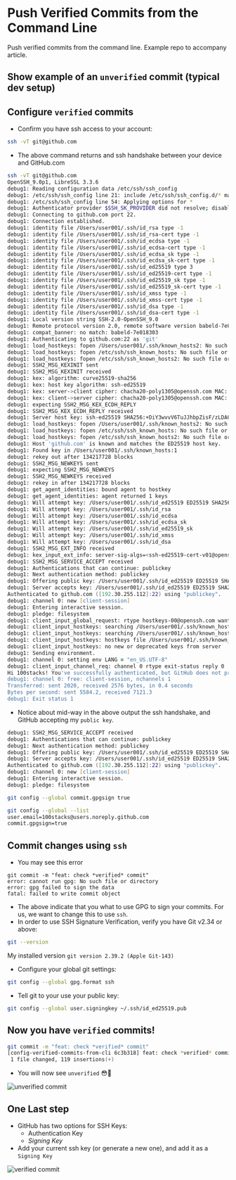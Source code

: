 # Push Verified Commits from the Command Line

Push verified commits from the command line.  Example repo to accompany article.

## Show example of an `unverified` commit (typical dev setup)


## Configure `verified` commits

- Confirm you have ssh access to your account:

```zsh
ssh -vT git@github.com
```

- The above command returns and ssh handshake between your device and GitHub.com

```zsh
ssh -vT git@github.com
OpenSSH_9.0p1, LibreSSL 3.3.6
debug1: Reading configuration data /etc/ssh/ssh_config
debug1: /etc/ssh/ssh_config line 21: include /etc/ssh/ssh_config.d/* matched no files
debug1: /etc/ssh/ssh_config line 54: Applying options for *
debug1: Authenticator provider $SSH_SK_PROVIDER did not resolve; disabling
debug1: Connecting to github.com port 22.
debug1: Connection established.
debug1: identity file /Users/user001/.ssh/id_rsa type -1
debug1: identity file /Users/user001/.ssh/id_rsa-cert type -1
debug1: identity file /Users/user001/.ssh/id_ecdsa type -1
debug1: identity file /Users/user001/.ssh/id_ecdsa-cert type -1
debug1: identity file /Users/user001/.ssh/id_ecdsa_sk type -1
debug1: identity file /Users/user001/.ssh/id_ecdsa_sk-cert type -1
debug1: identity file /Users/user001/.ssh/id_ed25519 type 3
debug1: identity file /Users/user001/.ssh/id_ed25519-cert type -1
debug1: identity file /Users/user001/.ssh/id_ed25519_sk type -1
debug1: identity file /Users/user001/.ssh/id_ed25519_sk-cert type -1
debug1: identity file /Users/user001/.ssh/id_xmss type -1
debug1: identity file /Users/user001/.ssh/id_xmss-cert type -1
debug1: identity file /Users/user001/.ssh/id_dsa type -1
debug1: identity file /Users/user001/.ssh/id_dsa-cert type -1
debug1: Local version string SSH-2.0-OpenSSH_9.0
debug1: Remote protocol version 2.0, remote software version babeld-7e018303
debug1: compat_banner: no match: babeld-7e018303
debug1: Authenticating to github.com:22 as 'git'
debug1: load_hostkeys: fopen /Users/user001/.ssh/known_hosts2: No such file or directory
debug1: load_hostkeys: fopen /etc/ssh/ssh_known_hosts: No such file or directory
debug1: load_hostkeys: fopen /etc/ssh/ssh_known_hosts2: No such file or directory
debug1: SSH2_MSG_KEXINIT sent
debug1: SSH2_MSG_KEXINIT received
debug1: kex: algorithm: curve25519-sha256
debug1: kex: host key algorithm: ssh-ed25519
debug1: kex: server->client cipher: chacha20-poly1305@openssh.com MAC: <implicit> compression: none
debug1: kex: client->server cipher: chacha20-poly1305@openssh.com MAC: <implicit> compression: none
debug1: expecting SSH2_MSG_KEX_ECDH_REPLY
debug1: SSH2_MSG_KEX_ECDH_REPLY received
debug1: Server host key: ssh-ed25519 SHA256:+DiY3wvvV6TuJJhbpZisF/zLDA0zPMSvHdkr4UvCOqU
debug1: load_hostkeys: fopen /Users/user001/.ssh/known_hosts2: No such file or directory
debug1: load_hostkeys: fopen /etc/ssh/ssh_known_hosts: No such file or directory
debug1: load_hostkeys: fopen /etc/ssh/ssh_known_hosts2: No such file or directory
debug1: Host 'github.com' is known and matches the ED25519 host key.
debug1: Found key in /Users/user001/.ssh/known_hosts:1
debug1: rekey out after 134217728 blocks
debug1: SSH2_MSG_NEWKEYS sent
debug1: expecting SSH2_MSG_NEWKEYS
debug1: SSH2_MSG_NEWKEYS received
debug1: rekey in after 134217728 blocks
debug1: get_agent_identities: bound agent to hostkey
debug1: get_agent_identities: agent returned 1 keys
debug1: Will attempt key: /Users/user001/.ssh/id_ed25519 ED25519 SHA256:d1IU7r1+0qOrFCNtmhBIlpUs7UvUOqQx0hqIumMQa6M agent
debug1: Will attempt key: /Users/user001/.ssh/id_rsa
debug1: Will attempt key: /Users/user001/.ssh/id_ecdsa
debug1: Will attempt key: /Users/user001/.ssh/id_ecdsa_sk
debug1: Will attempt key: /Users/user001/.ssh/id_ed25519_sk
debug1: Will attempt key: /Users/user001/.ssh/id_xmss
debug1: Will attempt key: /Users/user001/.ssh/id_dsa
debug1: SSH2_MSG_EXT_INFO received
debug1: kex_input_ext_info: server-sig-algs=<ssh-ed25519-cert-v01@openssh.com,ecdsa-sha2-nistp521-cert-v01@openssh.com,ecdsa-sha2-nistp384-cert-v01@openssh.com,ecdsa-sha2-nistp256-cert-v01@openssh.com,sk-ssh-ed25519-cert-v01@openssh.com,sk-ecdsa-sha2-nistp256-cert-v01@openssh.com,rsa-sha2-512-cert-v01@openssh.com,rsa-sha2-256-cert-v01@openssh.com,ssh-rsa-cert-v01@openssh.com,sk-ssh-ed25519@openssh.com,sk-ecdsa-sha2-nistp256@openssh.com,ssh-ed25519,ecdsa-sha2-nistp521,ecdsa-sha2-nistp384,ecdsa-sha2-nistp256,rsa-sha2-512,rsa-sha2-256,ssh-rsa>
debug1: SSH2_MSG_SERVICE_ACCEPT received
debug1: Authentications that can continue: publickey
debug1: Next authentication method: publickey
debug1: Offering public key: /Users/user001/.ssh/id_ed25519 ED25519 SHA256:d1IU7r1+0qOrFCNtmhBIlpUs7UvUOqQx0hqIumMQa6M agent
debug1: Server accepts key: /Users/user001/.ssh/id_ed25519 ED25519 SHA256:d1IU7r1+0qOrFCNtmhBIlpUs7UvUOqQx0hqIumMQa6M agent
Authenticated to github.com ([192.30.255.112]:22) using "publickey".
debug1: channel 0: new [client-session]
debug1: Entering interactive session.
debug1: pledge: filesystem
debug1: client_input_global_request: rtype hostkeys-00@openssh.com want_reply 0
debug1: client_input_hostkeys: searching /Users/user001/.ssh/known_hosts for github.com / (none)
debug1: client_input_hostkeys: searching /Users/user001/.ssh/known_hosts2 for github.com / (none)
debug1: client_input_hostkeys: hostkeys file /Users/user001/.ssh/known_hosts2 does not exist
debug1: client_input_hostkeys: no new or deprecated keys from server
debug1: Sending environment.
debug1: channel 0: setting env LANG = "en_US.UTF-8"
debug1: client_input_channel_req: channel 0 rtype exit-status reply 0
Hi 100stacks! You've successfully authenticated, but GitHub does not provide shell access.
debug1: channel 0: free: client-session, nchannels 1
Transferred: sent 2020, received 2576 bytes, in 0.4 seconds
Bytes per second: sent 5584.2, received 7121.3
debug1: Exit status 1
```

- Notice about mid-way in the above output the ssh handshake, and GitHub accepting my `public key`.

```zsh
debug1: SSH2_MSG_SERVICE_ACCEPT received
debug1: Authentications that can continue: publickey
debug1: Next authentication method: publickey
debug1: Offering public key: /Users/user001/.ssh/id_ed25519 ED25519 SHA256:d1IU7r1+0qOrFCNtmhBIlpUs7UvUOqQx0hqIumMQa6M agent
debug1: Server accepts key: /Users/user001/.ssh/id_ed25519 ED25519 SHA256:d1IU7r1+0qOrFCNtmhBIlpUs7UvUOqQx0hqIumMQa6M agent
Authenticated to github.com ([192.30.255.112]:22) using "publickey".
debug1: channel 0: new [client-session]
debug1: Entering interactive session.
debug1: pledge: filesystem
```

```zsh
git config --global commit.gpgsign true
```

```zsh
git config --global --list
user.email=100stacks@users.noreply.github.com
commit.gpgsign=true
```

## Commit changes using `ssh`

- You may see this error

```
git commit -m "feat: check *verified* commit"
error: cannot run gpg: No such file or directory
error: gpg failed to sign the data
fatal: failed to write commit object
```

- The above indicate that you what to use GPG to sign your commits.  For us, we want to change this to use `ssh`.
- In order to use SSH Signature Verification, verify you have Git v2.34 or above:

```zsh
git --version
```

My installed version `git version 2.39.2 (Apple Git-143)`

- Configure your global git settings:

```zsh
git config --global gpg.format ssh
```

- Tell git to your use your public key:

```zsh
git config --global user.signingkey ~/.ssh/id_ed25519.pub
```

## Now you have `verified` commits!

```zsh
git commit -m "feat: check *verified* commit"
[config-verified-commits-from-cli 6c3b318] feat: check *verified* commit
 1 file changed, 119 insertions(+)
```

- You will now see `unverified` 😳🫨

![unverified commit](https://github.com/100stacks/push-verified-commits-from-command-line/assets/10120600/46b2f561-e8ed-433b-b4aa-acf42957be15)

## One Last step

- GitHub has two options for SSH Keys:
  - Authentication Key
  - *Signing Key*
- Add your current ssh key (or generate a new one), and add it as a `Signing Key`

![verified commit](https://github.com/100stacks/push-verified-commits-from-command-line/assets/10120600/cc418560-c8fa-474b-b15b-539d92245d67)
